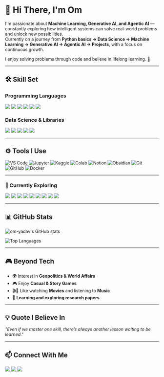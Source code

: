 # 👋 Hi There, I'm Om  

I'm passionate about **Machine Learning, Generative AI, and Agentic AI** — constantly exploring how intelligent systems can solve real-world problems and unlock new possibilities.  
Currently on a journey from **Python basics → Data Science → Machine Learning → Generative AI → Agentic AI → Projects**, with a focus on continuous growth.  

I enjoy solving problems through code and believe in lifelong learning. 🌱

---

## 🛠️ Skill Set  

### Programming Languages  
<p align="left">
  <img src="https://img.shields.io/badge/Python-3776AB?style=for-the-badge&logo=python&logoColor=white" />
  <img src="https://img.shields.io/badge/C-00599C?style=for-the-badge&logo=c&logoColor=white" />
  <img src="https://img.shields.io/badge/C++-00599C?style=for-the-badge&logo=cplusplus&logoColor=white" />
  <img src="https://img.shields.io/badge/SQL-336791?style=for-the-badge&logo=postgresql&logoColor=white" />
  <img src="https://img.shields.io/badge/HTML5-E34F26?style=for-the-badge&logo=html5&logoColor=white" />
  <img src="https://img.shields.io/badge/CSS3-1572B6?style=for-the-badge&logo=css3&logoColor=white" />
</p>

### Data Science & Libraries  
<p align="left">
  <img src="https://img.shields.io/badge/NumPy-013243?style=for-the-badge&logo=numpy&logoColor=white" />
  <img src="https://img.shields.io/badge/Pandas-150458?style=for-the-badge&logo=pandas&logoColor=white" />
  <img src="https://img.shields.io/badge/Matplotlib-11557c?style=for-the-badge&logo=matplotlib&logoColor=white" />
  <img src="https://img.shields.io/badge/Seaborn-4C8CBF?style=for-the-badge&logo=python&logoColor=white" />
  <img src="https://img.shields.io/badge/SciPy-8CAAE6?style=for-the-badge&logo=scipy&logoColor=white" />
</p>

---

## ⚙️ Tools I Use  

<p align="left">
  
![VS Code](https://img.shields.io/badge/VS%20Code-0078d7?style=for-the-badge&logo=visualstudiocode&logoColor=white) 
![Jupyter](https://img.shields.io/badge/Jupyter-F37626?style=for-the-badge&logo=jupyter&logoColor=white) 
![Kaggle](https://img.shields.io/badge/Kaggle-20BEFF?style=for-the-badge&logo=kaggle&logoColor=white) 
![Colab](https://img.shields.io/badge/Colab-F9AB00?style=for-the-badge&logo=googlecolab&logoColor=white) 
![Notion](https://img.shields.io/badge/Notion-000000?style=for-the-badge&logo=notion&logoColor=white) 
![Obsidian](https://img.shields.io/badge/Obsidian-483699?style=for-the-badge&logo=obsidian&logoColor=white)
![Git](https://img.shields.io/badge/Git-F05032?style=for-the-badge&logo=git&logoColor=white) 
![GitHub](https://img.shields.io/badge/GitHub-181717?style=for-the-badge&logo=github&logoColor=white) 
![Docker](https://img.shields.io/badge/Docker-2496ED?style=for-the-badge&logo=docker&logoColor=white)

</p>

---

### 🚀 Currently Exploring  
<p align="left">
  <img src="https://img.shields.io/badge/PyTorch-EE4C2C?style=for-the-badge&logo=pytorch&logoColor=white" />
  <img src="https://img.shields.io/badge/Scikit--learn-F7931E?style=for-the-badge&logo=scikit-learn&logoColor=white" />
  <img src="https://img.shields.io/badge/TensorFlow-FF6F00?style=for-the-badge&logo=tensorflow&logoColor=white" />
  <img src="https://img.shields.io/badge/Django-092E20?style=for-the-badge&logo=django&logoColor=white" />
  <img src="https://img.shields.io/badge/Flask-000000?style=for-the-badge&logo=flask&logoColor=white" />
  <img src="https://img.shields.io/badge/FastAPI-009688?style=for-the-badge&logo=fastapi&logoColor=white" />
  <img src="https://img.shields.io/badge/LangChain-00FFFF?style=for-the-badge&logoColor=black" />
  <img src="https://img.shields.io/badge/HuggingFace-FFB000?style=for-the-badge&logo=huggingface&logoColor=white" />
  <img src="https://img.shields.io/badge/MongoDB-47A248?style=for-the-badge&logo=mongodb&logoColor=white" />
</p>

---

## 📊 GitHub Stats  

![om-yadav's GitHub stats](https://github-readme-stats.vercel.app/api?username=om-yadav&show_icons=true&theme=tokyonight)

![Top Languages](https://github-readme-stats.vercel.app/api/top-langs/?username=om-yadav&layout=compact&theme=tokyonight)

---

## 🎮 Beyond Tech  
- 🌍 Interest in **Geopolitics & World Affairs**  
- 🎮 Enjoy **Casual & Story Games**  
- 🎬🎵 Like watching **Movies** and listening to **Music**  
- 📖 **Learning and exploring research papers**

---

## 💡 Quote I Believe In  

*"Even if we master one skill, there’s always another lesson waiting to be learned."*  

---

## 📫 Connect With Me  
<p align="left">
  <a href="https://www.linkedin.com/in/om-yadav-in/" target="_blank">
    <img src="https://img.shields.io/badge/LinkedIn-0A66C2?style=for-the-badge&logo=linkedin&logoColor=white" />
  </a>
  <a href="mailto:om.v90821@gmail.com" target="_blank">
    <img src="https://img.shields.io/badge/Email-D14836?style=for-the-badge&logo=gmail&logoColor=white" />
  </a>
  <a href="https://www.kaggle.com/omonkaggle" target="_blank">
    <img src="https://img.shields.io/badge/Kaggle-20BEFF?style=for-the-badge&logo=kaggle&logoColor=white" />
  </a>
</p>
